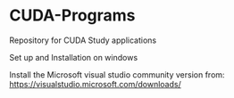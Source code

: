 # CUDA-Programs
Repository for CUDA Study applications

Set up and Installation on windows

Install the Microsoft visual studio community version from:
https://visualstudio.microsoft.com/downloads/


